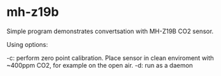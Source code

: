 # mh-z19b
Simple program demonstrates convertsation with MH-Z19B CO2 sensor.

Using options:

-c: perform zero point calibration. Place sensor in clean enviroment with ~400ppm CO2, for example on the open air.
-d: run as a daemon
